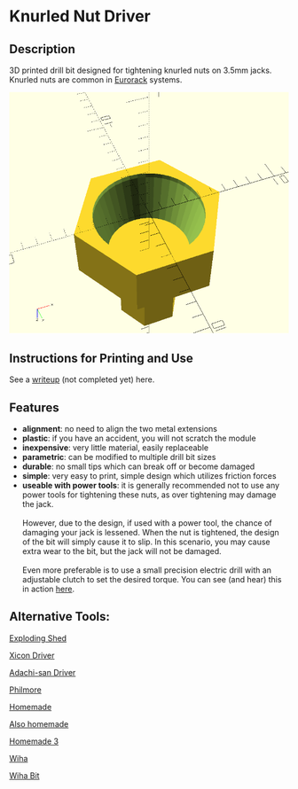 # Knurled Nut Driver
## Description
3D printed drill bit designed for tightening knurled nuts on 3.5mm jacks.<br>
Knurled nuts are common in [Eurorack](http://www.doepfer.de/a100_man/a100m_e.htm) systems.

![Knurled Nut Suction Cup](https://github.com/4b11b4/knurled-nut-driver/blob/master/cyl.png)

## Instructions for Printing and Use
See a [writeup](https://4b11b4.com/) (not completed yet) here.

## Features
* __alignment__: no need to align the two metal extensions
* __plastic__: if you have an accident, you will not scratch the module
* __inexpensive__: very little material, easily replaceable
* __parametric__: can be modified to multiple drill bit sizes
* __durable__: no small tips which can break off or become damaged
* __simple__: very easy to print, simple design which utilizes friction forces
* __useable with power tools__: it is generally recommended not to use any
  power tools for tightening these nuts, as over tightening may damage the
  jack.<br><br>
  However, due to the design, if used with a power tool, the chance of
  damaging your jack is lessened. When the nut is tightened, the design of the
  bit will simply cause it to slip. In this scenario, you may cause extra wear
  to the bit, but the jack will not be damaged.<br><br>
  Even more preferable is to use a small precision electric drill with an
  adjustable clutch to set the desired torque. You can see (and hear)  this
  in action [here](https://www.youtube.com/watch?v=a87VO5FZRd8).

## Alternative Tools:
[Exploding Shed](https://www.exploding-shed.com/shop-catalogue/various/)

[Xicon Driver](https://www2.mouser.com/ProductDetail/Xicon/382-0006/?qs=sGAEpiMZZMv9NFGNGF1lwkQZlGfFTqj%252b)

[Adachi-san Driver](http://www.tabiwallah.com/radiowallah/shops/jacknut.html)

[Philmore](https://www.fullcompass.com/prod/026125-philmore-nt500-knurled-nut-tool-)

[Homemade](https://www.muffwiggler.com/forum/viewtopic.php?t=114781&start=all&postdays=0&postorder=asc)

[Also homemade](https://www.muffwiggler.com/forum/viewtopic.php?t=5408)

[Homemade 3](http://www.n1gy.com/homebrewed-audio-jack-tool.html)

[Wiha](https://www.wihatools.com/precision-nut-driver-3-5-x-60mm)

[Wiha Bit](https://www.wihatools.com/sys-4-nut-driver-blade-3-5mm)
